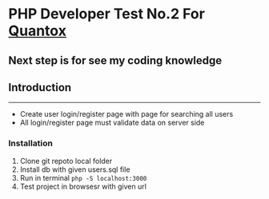 # PHP Developer Test No.2 For [Quantox](https://www.quantox.com)

## Next step is for see my coding knowledge

## Introduction

--------------
* Create user login/register page with page for searching all users
* All login/register page must validate data on server side

### Installation
1. Clone git repoto local folder
2. Install db with given users.sql file
3. Run in terminal <code>php -S localhost:3000</code>
4. Test project in browsesr with given url